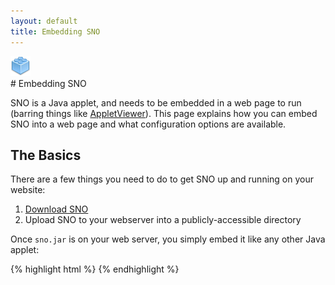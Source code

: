 ```yaml
---
layout: default
title: Embedding SNO
---
```

<div class="icon"><img src="images/brick.png" /></div>
# Embedding SNO

SNO is a Java applet, and needs to be embedded in a web page to run (barring things like [AppletViewer](http://en.wikipedia.org/wiki/AppletViewer)). This page explains how you can embed SNO into a web page and what configuration options are available.

## The Basics

There are a few things you need to do to get SNO up and running on your website:

1. [Download SNO](getting_sno.html)
2. Upload SNO to your webserver into a publicly-accessible directory

Once `sno.jar` is on your web server, you simply embed it like any other Java applet:

{% highlight html %}
<applet code="edu.fit.cs.sno.applet.SNOApplet.class" archive="sno.jar" width="512" height="496">
    <param name="sno.applet.width" value="512">
    <param name="sno.applet.height" value="496">
</applet>
{% endhighlight %}